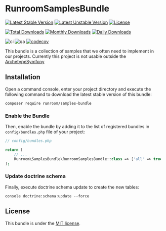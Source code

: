 RunroomSamplesBundle
====================

[![Latest Stable Version](https://poser.pugx.org/runroom/samples-bundle/v/stable)](https://packagist.org/packages/runroom/samples-bundle)
[![Latest Unstable Version](https://poser.pugx.org/runroom/samples-bundle/v/unstable)](https://packagist.org/packages/runroom/samples-bundle)
[![License](https://poser.pugx.org/runroom/samples-bundle/license)](https://packagist.org/packages/runroom/samples-bundle)

[![Total Downloads](https://poser.pugx.org/runroom/samples-bundle/downloads)](https://packagist.org/packages/runroom/samples-bundle)
[![Monthly Downloads](https://poser.pugx.org/runroom/samples-bundle/d/monthly)](https://packagist.org/packages/runroom/samples-bundle)
[![Daily Downloads](https://poser.pugx.org/runroom/samples-bundle/d/daily)](https://packagist.org/packages/runroom/samples-bundle)

![ci](https://github.com/Runroom/RunroomSamplesBundle/workflows/ci/badge.svg?branch=master)
![qa](https://github.com/Runroom/RunroomSamplesBundle/workflows/qa/badge.svg?branch=master)
[![codecov](https://codecov.io/gh/Runroom/RunroomSamplesBundle/branch/master/graph/badge.svg)](https://codecov.io/gh/Runroom/RunroomSamplesBundle)

This bundle is a collection of samples that we often need to implement in our projects. Currently this project is not usable outside the [ArchetypeSymfony](https://github.com/Runroom/archetype-symfony)

## Installation

Open a command console, enter your project directory and execute the following command to download the latest stable version of this bundle:

```
composer require runroom/samples-bundle
```

### Enable the Bundle

Then, enable the bundle by adding it to the list of registered bundles in `config/bundles.php` file of your project:

```php
// config/bundles.php

return [
    // ...
    Runroom\SamplesBundle\RunroomSamplesBundle::class => ['all' => true],
];
```

### Update doctrine schema

Finally, execute doctrine schema update to create the new tables:

```
console doctrine:schema:update --force
```

## License

This bundle is under the [MIT license](LICENSE).

